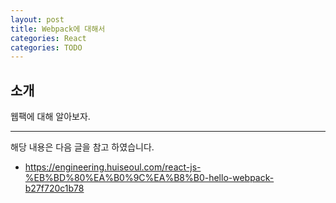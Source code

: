```yaml
---
layout: post
title: Webpack에 대해서 
categories: React
categories: TODO
---
```


## 소개
웹팩에 대해 알아보자.



----
해당 내용은 다음 글을 참고 하였습니다.
- https://engineering.huiseoul.com/react-js-%EB%BD%80%EA%B0%9C%EA%B8%B0-hello-webpack-b27f720c1b78